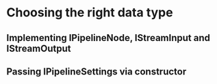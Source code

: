 # Choosing the right data type

## Implementing IPipelineNode, IStreamInput and IStreamOutput

## Passing IPipelineSettings via constructor
